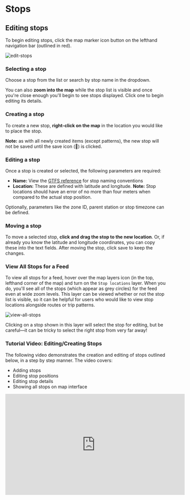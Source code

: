 # Stops

## Editing stops

To begin editing stops, click the map marker icon button on the lefthand navigation bar (outlined in red).

![edit-stops](https://datatools-builds.s3.amazonaws.com/docs/stops/edit-stops.png)

### Selecting a stop

Choose a stop from the list or search by stop name in the dropdown.

You can also **zoom into the map** while the stop list is visible and once you're close enough you'll begin to see stops displayed. Click one to begin editing its details.

### Creating a stop

To create a new stop, **right-click on the map** in the location you would like to place the stop. 

**Note:** as with all newly created items (except patterns), the new stop will not be saved until the save icon (💾) is clicked.

### Editing a stop
Once a stop is created or selected, the following parameters are required:
- **Name:** View the [GTFS reference](https://gtfs.org/schedule/best-practices/#stopstxt) for stop naming conventions
- **Location:** These are defined with latitude and longitude. **Note:** Stop locations should have an error of no more than four meters when compared to the actual stop position.

Optionally, parameters like the zone ID, parent station or stop timezone can be defined.
### Moving a stop

To move a selected stop, **click and drag the stop to the new location**. Or, if already you know the latitude and longitude coordinates, you can copy these into the text fields. After moving the stop, click save to keep the changes.

### View All Stops for a Feed

To view all stops for a feed, hover over the map layers icon (in the top, lefthand corner of the map) and turn on the `Stop locations` layer. When you do, you'll see all of the stops (which appear as grey circles) for the feed even at wide zoom levels. This layer can be viewed whether or not the stop list is visible, so it can be helpful for users who would like to view stop locations alongside routes or trip patterns.

![view-all-stops](https://datatools-builds.s3.amazonaws.com/docs/stops/view-all-stops.png)

Clicking on a stop shown in this layer will select the stop for editing, but be careful—it can be tricky to select the right stop from very far away!

### Tutorial Video: Editing/Creating Stops
The following video demonstrates the creation and editing of stops outlined below, in a step by step manner. The video covers:
- Adding stops
- Editing stop positions
- Editing stop details
- Showing all stops on map interface

<iframe 
    width="560" 
    height="315" 
    src="https://www.youtube.com/embed/xe3nFrkmw5o" 
    frameborder="0" 
    allow="accelerometer; autoplay; encrypted-media; gyroscope; picture-in-picture" 
    allowfullscreen>
</iframe>

<!-- Need to add feature -->
<!-- Merge/Manage Stops – By clicking the ‘Find Duplicate Stops’ button all stops within 15 meters of
each other will become highlighted as a group. After clicking on a highlighted group you will have
the option to merge the stops. -->
